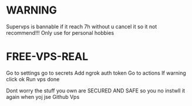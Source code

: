 # WARNING
Supervps is bannable if it reach 7h without u cancel it so it not recommend!!! Only use for personal hobbies

# FREE-VPS-REAL
Go to settings
go to secrets
Add ngrok auth token
Go to actions
If warning click ok
Run vps
done


Dont worry the stuff you own are SECURED AND SAFE so you no instwll it again when yoj jse Github Vps

